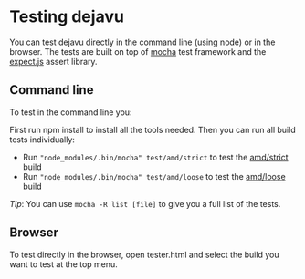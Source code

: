 # Testing dejavu #

You can test dejavu directly in the command line (using node) or in the browser.
The tests are built on top of [mocha](http://visionmedia.github.com/mocha/) test framework and the [expect.js](https://github.com/LearnBoost/expect.js) assert library.

## Command line ##

To test in the command line you:

First run npm install to install all the tools needed.
Then you can run all build tests individually:

* Run `"node_modules/.bin/mocha" test/amd/strict` to test the [amd/strict](https://github.com/IndigoUnited/dejavu/tree/master/dist/amd/loose) build
* Run `"node_modules/.bin/mocha" test/amd/loose` to test the [amd/loose](https://github.com/IndigoUnited/dejavu/tree/master/dist/amd/loose) build

_Tip_: You can use `mocha -R list [file]` to give you a full list of the tests.

## Browser ##

To test directly in the browser, open tester.html and select the build you want to test at the top menu.